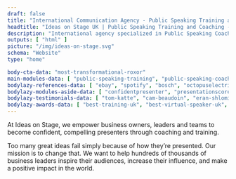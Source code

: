 ```yaml
---
draft: false
title: "International Communication Agency - Public Speaking Training and Coaching"
headtitle: "Ideas on Stage UK | Public Speaking Training and Coaching - International Agency"
description: "International agency specialized in Public Speaking Coaching and Training and Presentation Creation - United Kingdom"
outputs: [ "html" ]
picture: "/img/ideas-on-stage.svg"
schema: "Website"
type: "home"

body-cta-data: "most-transformational-roxor"
main-modules-data: [ "public-speaking-training", "public-speaking-coaching", "communication-consulting" ]
bodylazy-references-data: [ "ebay", "spotify", "bosch", "octopuselectricvehicles", "havas", "rainmaking", "tbifgc", "fedex", "salesforce", "deloitte", "google", "disney", "wbg", "lacoste", "loreal" ]
bodylazy-modules-aside-data: [ "confidentpresenter", "presentationscore", "freewebclass", "freeminicourse" ]
bodylazy-testimonials-data: [ "tom-katte", "cam-beaudoin", "eran-shlomi", "margaret-satya-rose", "caroline-boston", "graham-purvis" ]
bodylazy-awards-data: [ "best-training-uk", "best-virtual-speaker-uk", "highly-commended-book-uk", "outstanding-provider-uk" ]
---
```

At Ideas on Stage, we empower business owners, leaders and teams to become confident, compelling presenters through coaching and training.

Too many great ideas fail simply because of how they’re presented. Our mission is to change that. We want to help hundreds of thousands of business leaders inspire their audiences, increase their influence, and make a positive impact in the world.
